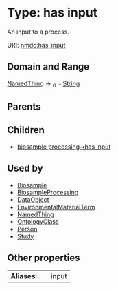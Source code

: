 
# Type: has input


An input to a process.

URI: [nmdc:has_input](https://microbiomedata/meta/has_input)


## Domain and Range

[NamedThing](NamedThing.md) ->  <sub>0..*</sub> [String](types/String.md)

## Parents


## Children

 *  [biosample processing➞has input](biosample_processing_has_input.md)

## Used by

 * [Biosample](Biosample.md)
 * [BiosampleProcessing](BiosampleProcessing.md)
 * [DataObject](DataObject.md)
 * [EnvironmentalMaterialTerm](EnvironmentalMaterialTerm.md)
 * [NamedThing](NamedThing.md)
 * [OntologyClass](OntologyClass.md)
 * [Person](Person.md)
 * [Study](Study.md)

## Other properties

|  |  |  |
| --- | --- | --- |
| **Aliases:** | | input |

